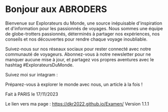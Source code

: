 
# Bonjour aux ABRODERS
Bienvenue sur Explorateurs du Monde, une source inépuisable d'inspiration et d'information pour les passionnés de voyages. Nous sommes une équipe de globe-trotters passionnés, déterminés à partager nos expériences, nos conseils et nos découvertes pour rendre chaque voyage inoubliable.

Suivez-nous sur nos réseaux sociaux pour rester connecté avec notre communauté de voyageurs. Abonnez-vous à notre newsletter pour ne manquer aucune mise à jour, et partagez vos propres aventures avec le hashtag #ExplorateursDuMonde.

Suivez moi sur intagram : [
](https://www.instagram.com/armedooo/)   

Préparez-vous à explorer le monde avec nous, un article à la fois !

Fait à PARIS le 17/11/2023

Le lien vers ma page : [
](https://dkr2022.github.io/Examen/)https://dkr2022.github.io/Examen/
Version 1.1.1

